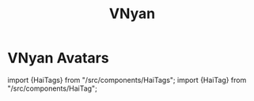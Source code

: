 ﻿---
title: VNyan
unlisted: true
---
# VNyan Avatars
import {HaiTags} from "/src/components/HaiTags";
import {HaiTag} from "/src/components/HaiTag";

<HaiTags>
<HaiTag compatibleWithVNyan={true} />
</HaiTags>